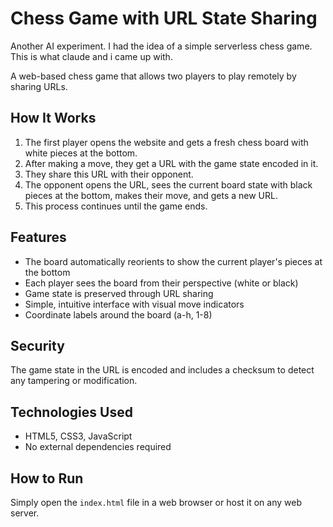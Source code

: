 # Chess Game with URL State Sharing
Another AI experiment. I had the idea of a simple serverless chess game. This is what claude and i came up with.


A web-based chess game that allows two players to play remotely by sharing URLs.

## How It Works

1. The first player opens the website and gets a fresh chess board with white pieces at the bottom.
2. After making a move, they get a URL with the game state encoded in it.
3. They share this URL with their opponent.
4. The opponent opens the URL, sees the current board state with black pieces at the bottom, makes their move, and gets a new URL.
5. This process continues until the game ends.

## Features

- The board automatically reorients to show the current player's pieces at the bottom
- Each player sees the board from their perspective (white or black)
- Game state is preserved through URL sharing
- Simple, intuitive interface with visual move indicators
- Coordinate labels around the board (a-h, 1-8)

## Security

The game state in the URL is encoded and includes a checksum to detect any tampering or modification.

## Technologies Used

- HTML5, CSS3, JavaScript
- No external dependencies required

## How to Run

Simply open the `index.html` file in a web browser or host it on any web server. 
